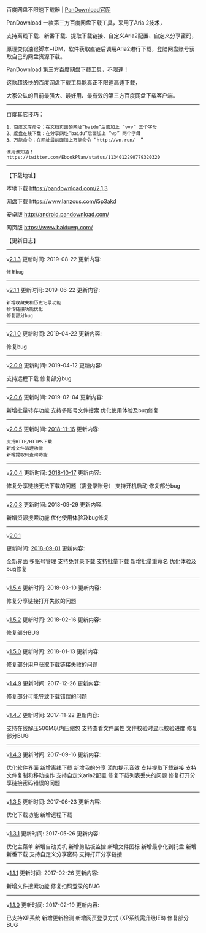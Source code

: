 百度网盘不限速下载器 | [PanDownload官网](https://pandownload.com/) 

PanDownload 一款第三方百度网盘下载工具，采用了Aria 2技术，

支持离线下载、新番下载、提取下载链接、自定义Aria2配置、自定义分享密码，

原理类似油猴脚本+IDM，软件获取直链后调用Aria2进行下载，登陆网盘账号获取自己的网盘资源下载。

PanDownload 第三方百度网盘下载工具，不限速！

这款超级快的百度网盘下载工具能真正不限速高速下载，

大家公认的目前最强大、最好用、最有效的第三方百度网盘下载客户端。

---------------------------------------------------------------

百度其它技巧：
```
1、百度文库命令：在文档页面的网址“baidu”后面加上 “vvv” 三个字母 
2、度盘在线下载：在分享网址“baidu”后面加上 “wp” 两个字母 
3、万能命令：在网址最前面加上万能命令 “http://wn.run/  ” 

谁用谁知道！
https://twitter.com/EbookPlan/status/1134012290779320320
```
---------------------------------------------------------------

【下载地址】

本地下载 https://pandownload.com/2.1.3

网盘下载 https://www.lanzous.com/i5p3akd

安卓版 http://android.pandownload.com/

网页版 https://www.baiduwp.com/

【更新日志】

----------

v[2.1.3](https://pandownload.com/2.1.3)
更新时间: 2019-08-22
更新内容:

    修复bug
    
----------

v[2.1.1](https://pandownload.com/2.1.1)
更新时间: 2019-06-22
更新内容:

    新增收藏夹和历史记录功能
    秒传链接功能优化
    修复部分bug

----------

v[2.1.0](https://pandownload.com/2.1.0)
更新时间: 2019-04-22
更新内容:

修复bug

----------

v[2.0.9](https://pandownload.com/2.0.9)
更新时间: 2019-04-12
更新内容:

支持远程下载
修复部分bug

----------

v[2.0.6](https://pandownload.com/2.0.6)
更新时间: 2019-02-04
更新内容:

新增批量转存功能
支持多账号文件搜索
优化使用体验及bug修复

----------

v[2.0.5](https://pandownload.com/2.0.5)
更新时间: [2018-11-16](https://www.lanzous.com/i2dwx4j)
更新内容:

    支持HTTP/HTTPS下载
    新增文件清理功能
    新增提取码查询功能
    
----------

v[2.0.4](https://pandownload.com/2.0.4)
更新时间: [2018-10-17](https://www.lanzous.com/i24ls9e)
更新内容:

修复分享链接无法下载的问题（需登录账号）
支持开机启动
修复部分bug

----------

v[2.0.3](https://pandownload.com/2.0.3)
更新时间: 2018-09-29
更新内容:

新增资源搜索功能
优化使用体验及bug修复

----------

v[2.0.1](https://pandownload.com/2.0.1)

更新时间: [2018-09-01](https://www.lanzous.com/i1s35uh)
更新内容:

全新界面
多账号管理
支持免登录下载
支持批量下载
新增批量重命名
优化体验及bug修复

----------

v[1.5.4](https://pandownload.com/1.5.4)
更新时间: 2018-03-10
更新内容:

修复分享链接打开失败的问题

----------

v[1.5.2](https://pandownload.com/1.5.2)
更新时间: 2018-02-16
更新内容:

修复部分BUG

----------

v[1.5.0](https://pandownload.com/1.5.0)
更新时间: 2018-01-13
更新内容:

修复部分用户获取下载链接失败的问题

----------

v[1.4.9](https://pandownload.com/1.4.9)
更新时间: 2017-12-26
更新内容:

修复部分可能导致下载错误的问题

----------

v[1.4.7](https://pandownload.com/1.4.7)
更新时间: 2017-11-22
更新内容:

支持在线解压500M以内压缩包
支持查看文件属性
文件校验时显示校验进度
修复部分BUG

----------

v[1.4.3](https://pandownload.com/1.4.3)
更新时间: 2017-09-16
更新内容:

优化软件界面
新增离线下载
新增我的分享
添加提示音效
支持提取下载链接
支持文件复制和移动操作
支持自定义aria2配置
修复下载列表丢失的问题
修复打开分享链接密码错误的问题

----------

v[1.3.5](https://pandownload.com/1.3.5)
更新时间: 2017-06-23
更新内容:

优化下载功能
新增远程下载

----------

v[1.3.1](https://pandownload.com/1.3.1)
更新时间: 2017-05-26
更新内容:

优化主菜单
新增自动关机
新增剪贴板监控
新增文件图标
新增最小化到托盘
新增新番下载
支持自定义分享密码
支持打开分享链接

----------

v[1.1.1](https://pandownload.com/1.1.1)
更新时间: 2017-02-26
更新内容:

新增文件搜索功能
修复扫码登录的BUG

----------

v[1.1.0](https://pandownload.com/1.1.0)
更新时间: 2017-02-19
更新内容:

已支持XP系统
新增更新检测
新增网页登录方式 (XP系统需升级IE8)
修复部分BUG
```
